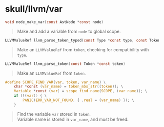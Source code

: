 # skull/llvm/var

```c
void node_make_var(const AstNode *const node)
```

> Make and add a variable from `node` to global scope.

```c
LLVMValueRef llvm_parse_token_typed(const Type *const type, const Token *const token)
```

> Make an `LLVMValueRef` from `token`, checking for compatibility with `type`.

```c
LLVMValueRef llvm_parse_token(const Token *const token)
```

> Make an `LLVMValueRef` from `token`.

```c
#define SCOPE_FIND_VAR(var, token, var_name) \
	char *const (var_name) = token_mbs_str((token)); \
	Variable *const (var) = scope_find_name(SCOPE, (var_name)); \
	if (!(var)) { \
		PANIC(ERR_VAR_NOT_FOUND, { .real = (var_name) }); \
	}
```

> Find the variable `var` stored in `token`.
> \
> Variable name is stored in `var_name`, and must be freed.

